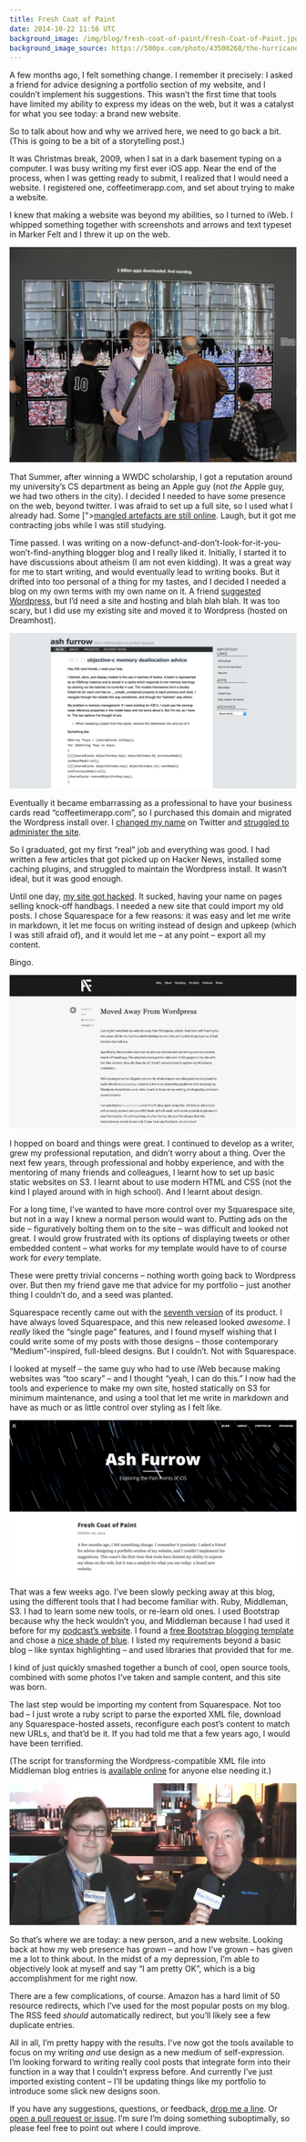 ```yaml
---
title: Fresh Coat of Paint
date: 2014-10-22 11:56 UTC
background_image: /img/blog/fresh-coat-of-paint/Fresh-Coat-of-Paint.jpg
background_image_source: https://500px.com/photo/43500268/the-hurricane-iii-by-ash-furrow
---
```


A few months ago, I felt something change. I remember it precisely: I asked a friend for advice designing a portfolio section of my website, and I couldn’t implement his suggestions. This wasn’t the first time that tools have limited my ability to express my ideas on the web, but it was a catalyst for what you see today: a brand new website. 

<!-- more -->

So to talk about how and why we arrived here, we need to go back a bit. (This is going to be a bit of a storytelling post.)

It was Christmas break, 2009, when I sat in a dark basement typing on a computer. I was busy writing my first ever iOS app. Near the end of the process, when I was getting ready to submit, I realized that I would need a website. I registered one, coffeetimerapp.com, and set about trying to make a website. 

I knew that making a website was beyond my abilities, so I turned to iWeb. I whipped something together with screenshots and arrows and text typeset in Marker Felt and I threw it up on the web. 

![](/img/blog/fresh-coat-of-paint/wwdc2010.jpg)

That Summer, after winning a WWDC scholarship, I got a reputation around my university’s CS department as being an Apple guy (not _the_ Apple guy, we had two others in the city). I decided I needed to have some presence on the web, beyond twitter. I was afraid to set up a full site, so I used what I already had. Some [">[mangled artefacts are still online](http://web.archive.org/web/20101118104908/http://coffeetimerapp.com/CoffeeTimer/Ash_Furrow.html). Laugh, but it got me contracting jobs while I was still studying. 

Time passed. I was writing on a now-defunct-and-don’t-look-for-it-you-won’t-find-anything blogger blog and I really liked it. Initially, I started it to have discussions about atheism (I am not even kidding). It was a great way for me to start writing, and would eventually lead to writing books. But it drifted into too personal of a thing for my tastes, and I decided I needed a blog on my own terms with my own name on it. A friend [suggested Wordpress](http://ashfurrow.com/blog/professional-site), but I’d need a site and hosting and blah blah blah. It was too scary, but I did use my existing site and moved it to Wordpress (hosted on Dreamhost). 

![](/img/blog/fresh-coat-of-paint/wordpress.png)

Eventually it became embarrassing as a professional to have your business cards read “coffeetimerapp.com”, so I purchased this domain and migrated the Wordpress install over. I [changed my name](http://ashfurrow.com/blog/twitter-name-change) on Twitter and [struggled to administer the site](http://ashfurrow.com/blog/2011/09/site-change).

So I graduated, got my first “real” job and everything was good. I had written a few articles that got picked up on Hacker News, installed some caching plugins, and struggled to maintain the Wordpress install. It wasn’t ideal, but it was good enough. 

Until one day, [my site got hacked](http://ashfurrow.com/blog/moved-away-from-wordpress). It sucked, having your name on pages selling knock-off handbags. I needed a new site that could import my old posts. I chose Squarespace for a few reasons: it was easy and let me write in markdown, it let me focus on writing instead of design and upkeep (which I was still afraid of), and it would let me – at any point – export all my content. 

Bingo.

![](/img/blog/fresh-coat-of-paint/squarespace.png)

I hopped on board and things were great. I continued to develop as a writer, grew my professional reputation, and didn’t worry about a thing. Over the next few years, through professional and hobby experience, and with the mentoring of many friends and colleagues, I learnt how to set up basic static websites on S3. I learnt about to use modern HTML and CSS (not the kind I played around with in high school). And I learnt about design. 

For a long time, I’ve wanted to have more control over my Squarespace site, but not in a way I knew a normal person would want to. Putting ads on the side – figuratively bolting them on to the site – was difficult and looked not great. I would grow frustrated with its options of displaying tweets or other embedded content – what works for _my_ template would have to of course work for _every_ template. 

These were pretty trivial concerns – nothing worth going back to Wordpress over. But then my friend gave me that advice for my portfolio – just another thing I couldn’t do, and a seed was planted. 

Squarespace recently came out with the [seventh version](http://www.squarespace.com/seven/) of its product. I have always loved Squarespace, and this new released looked _awesome_. I _really_ liked the “single page” features, and I found myself wishing that I could write some of my posts with those designs – those contemporary “Medium”-inspired, full-bleed designs. But I couldn’t. Not with Squarespace.

I looked at myself – the same guy who had to use iWeb because making websites was “too scary” – and I thought “yeah, I can do this.” I now had the tools and experience to make my own site, hosted statically on S3 for minimum maintenance, and using a tool that let me write in markdown and have as much or as little control over styling as I felt like. 

![](/img/blog/fresh-coat-of-paint/middleman.png)

That was a few weeks ago. I’ve been slowly pecking away at this blog, using the different tools that I had become familiar with. Ruby, Middleman, S3. I had to learn some new tools, or re-learn old ones. I used Bootstrap because why the heck wouldn’t you, and Middleman because I had used it before for my [podcast’s website](http://notificationcenter.tv). I found a [free Bootstrap blogging template](http://startbootstrap.com/template-overviews/clean-blog/) and chose a [nice shade of blue](http://www.colourlovers.com/color/398CCC/Walton). I listed my requirements beyond a basic blog – like syntax highlighting – and used libraries that provided that for me. 

I kind of just quickly smashed together a bunch of cool, open source tools, combined with some photos I’ve taken and sample content, and this site was born. 

The last step would be importing my content from Squarespace. Not too bad – I just wrote a ruby script to parse the exported XML file, download any Squarespace-hosted assets, reconfigure each post’s content to match new URLs, and that’d be it. If you had told me that a few years ago, I would have been terrified. 

(The script for transforming the Wordpress-compatible XML file into Middleman blog entries is [available online](https://gist.github.com/AshFurrow/ea1e354fba72bb4cc533) for anyone else needing it.)

![](/img/blog/fresh-coat-of-paint/macvoices.jpg)

So that’s where we are today: a new person, and a new website. Looking back at how my web presence has grown – and how I’ve grown – has given me a lot to think about. In the midst of a my depression, I’m able to objectively look at myself and say “I am pretty OK”, which is a big accomplishment for me right now. 

There are a few complications, of course. Amazon has a hard limit of 50 resource redirects, which I’ve used for the most popular posts on my blog. The RSS feed _should_ automatically redirect, but you’ll likely see a few duplicate entries. 

All in all, I’m pretty happy with the results. I’ve now got the tools available to focus on my writing _and_ use design as a new medium of self-expression. I’m looking forward to writing really cool posts that integrate form into their function in a way that I couldn’t express before. And currently I’ve just imported existing content – I’ll be updating things like my portfolio to introduce some slick new designs soon. 

If you have any suggestions, questions, or feedback, [drop me a line](http://twitter.com/ashfurrow). Or [open a pull request or issue](https://github.com/AshFurrow/blog). I’m sure I’m doing something suboptimally, so please feel free to point out where I could improve. 
